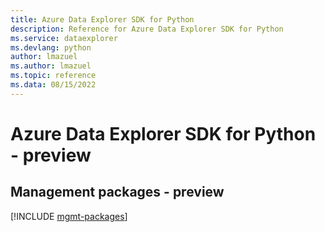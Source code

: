 ```yaml
---
title: Azure Data Explorer SDK for Python
description: Reference for Azure Data Explorer SDK for Python
ms.service: dataexplorer
ms.devlang: python
author: lmazuel
ms.author: lmazuel
ms.topic: reference
ms.data: 08/15/2022
---
```

# Azure Data Explorer SDK for Python - preview

## Management packages - preview
[!INCLUDE [mgmt-packages](data-explorer-mgmt-index.md)]
